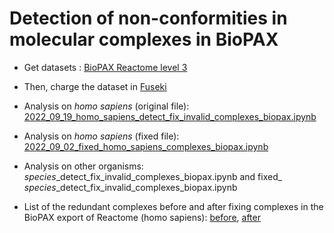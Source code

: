 # Detection of non-conformities in molecular complexes in BioPAX

- Get datasets : [BioPAX Reactome level 3](https://reactome.org/download-data#:~:text=Events%20in%20the-,BioPAX%20level%203,-format.)
- Then, charge the dataset in [Fuseki](https://jena.apache.org/documentation/fuseki2/fuseki-quick-start.html)

- Analysis on *homo sapiens* (original file): [2022_09_19_homo_sapiens_detect_fix_invalid_complexes_biopax.ipynb](https://github.com/cjuigne/non_conformities_detection_biopax/blob/main/2022_09_19_homo_sapiens_detect_fix_invalid_complexes_biopax.ipynb)

- Analysis on *homo sapiens* (fixed file): [2022_09_02_fixed_homo_sapiens_complexes_biopax.ipynb](https://github.com/cjuigne/non_conformities_detection_biopax/blob/main/2022_09_02_fixed_homo_sapiens_complexes_biopax.ipynb)

- Analysis on other organisms: *species*\_detect_fix_invalid_complexes_biopax.ipynb 
and fixed\_ *species*\_detect_fix_invalid_complexes_biopax.ipynb

- List of the redundant complexes before and after fixing complexes in the BioPAX export of Reactome (homo sapiens): [before](https://github.com/cjuigne/non_conformities_detection_biopax/blob/main/results-81-48887/2022_09_06_reactomev81_hsapiens_complexes_orig_redundant.ttl), [after](https://github.com/cjuigne/non_conformities_detection_biopax/blob/main/results-81-48887/2022_09_06_reactomev81_hsapiens_complexes_fixed_redundant.ttl)
